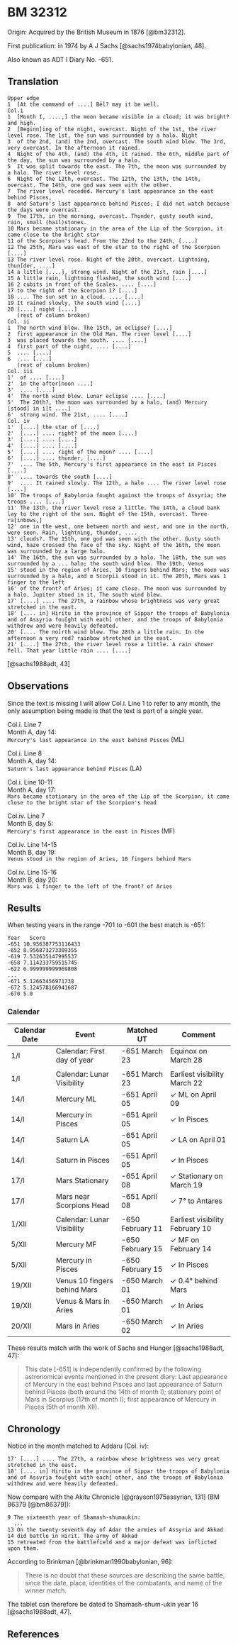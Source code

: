 # BM 32312 

Origin: Acquired by the British Museum in 1876 [@bm32312].

First publication: in 1974 by A J Sachs [@sachs1974babylonian, 48].

Also known as ADT I Diary No. -651.

## Translation
```
Upper edge
1  [At the command of ....] Bēl? may it be well.
Col.i
1  [Month I, ....,] the moon became visible in a cloud; it was bright? and high.
2  [Beginn]ing of the night, overcast. Night of the 1st, the river level rose. The 1st, the sun was surrounded by a halo. Night
3  of the 2nd, (and) the 2nd, overcast. The south wind blew. The 3rd, very overcast. In the afternoon it rained.
4  Night of the 4th, (and) the 4th, it rained. The 6th, middle part of the day, the sun was surrounded by a halo.
5  It was split towards the east. The 7th, the moon was surrounded by a halo. The river level rose.
6  Night of the 12th, overcast. The 12th, the 13th, the 14th, overcast. The 14th, one god was seen with the other.
7  The river level receded. Mercury's last appearance in the east behind Pisces,
8  and Saturn's last appearance behind Pisces; I did not watch because the days were overcast.
9  The 17th, in the morning, overcast. Thunder, gusty south wind, rain, small (hail)stones.
10 Mars became stationary in the area of the Lip of the Scorpion, it came close to the bright star
11 of the Scorpion's head. From the 22nd to the 24th, [....]
12 The 25th, Mars was east of the star to the right of the Scorpion [....]
13 The river level rose. Night of the 20th, overcast. Lightning, thun[der, ....]
14 a little [....], strong wind. Night of the 21st, rain [....]
15 A little rain, lightning flashed, the south wind [....]
16 2 cubits in front of the Scales. .... [....]
17 to the right of the Scorpion 1? [....]
18 .... The sun set in a cloud. .... [....]
19 It rained slowly, the south wind [....]
20 [....] night [....]
   (rest of column broken)
Col. ii
1  The north wind blew. The 15th, an eclipse? [....]
2  first appearance in the Old Man. The river level [....]
3  was placed towards the south. .... [....]
4  first part of the night, .... [....]
5  .... [....]
6  .... [....]
   (rest of column broken)
Col. iii
1'  of .... [....]
2'  in the after[noon ....]
3'  .... [....]
4'  The north wind blew. Lunar eclipse .... [....]
5'  The 20th?, the moon was surrounded by a halo, (and) Mercury [stood] in i[t ....]
6'  strong wind. The 21st, .... [....]
Col. iv
1'  [....] the star of [....]
2'  [....] .... right? of the moon [....]
3'  [....] .... [....]
4'  [....] .... [....]
5'  [....] .... right of the moon? .... [....]
6'  [....] .... thunder, [....]
7'  .... The 5th, Mercury's first appearance in the east in Pisces [....]
8'  .... towards the south [....]
9'  .... It rained slowly. The 12th, a halo .... The river level rose [....]
10' The troops of Babylonia fought against the troops of Assyria; the troops .... [....]
11' The 13th, the river level rose a little. The 14th, a cloud bank lay to the right of the sun. Night of the 15th, overcast. Three ra[inbows,]
12' one in the west, one between north and west, and one in the north, were seen. Rain, lightning, thunder, ....
13' clouds?. The 15th, one god was seen with the other. Gusty south wind, haze crossed the face of the sky. Night of the 16th, the moon was surrounded by a large halo.
14' The 16th, the sun was surrounded by a halo. The 18th, the sun was surrounded by a ... halo; the south wind blew. The 19th, Venus
15' stood in the region of Aries, 10 fingers behind Mars; the moon was surrounded by a halo, and α Scorpii stood in it. The 20th, Mars was 1 finger to the left
16' of the front? of Aries; it came close. The moon was surrounded by a halo, Jupiter stood in it. The south wind blew.
17' [....] .... The 27th, a rainbow whose brightness was very great stretched in the east.
18' [.... in] Hiritu in the province of Sippar the troops of Babylonia and of Assyria fou[ght with each] other, and the troops of Babylonia withdrew and were heavily defeated.
20' [.... The no]rth wind blew. The 28th a little rain. In the afternoon a very red? rainbow stretched in the east.
21' [....] The 27th, the river level rose a little. A rain shower fell. That year little rain .... [....]
```
[@sachs1988adt, 43]

## Observations

Since the text is missing I will allow Col.i. Line 1 to refer to any month, the only
assumption being made is that the text is part of a single year.

Col.i. Line 7\
Month A, day 14:\
`Mercury's last appearance in the east behind Pisces` (ML)

Col.i. Line 8\
Month A, day 14:\
`Saturn's last appearance behind Pisces` (LA)

Col.i. Line 10-11\
Month A, day 17:\
`Mars became stationary in the area of the Lip of the Scorpion, it came close to the bright star of the Scorpion's head`

Col.iv. Line 7\
Month B, day 5:\
`Mercury's first appearance in the east in Pisces` (MF)

Col.iv. Line 14-15\
Month B, day 19:\
`Venus stood in the region of Aries, 10 fingers behind Mars`

Col.iv. Line 15-16\
Month B, day 20:\
`Mars was 1 finger to the left of the front? of Aries`

## Results

When testing years in the range -701 to -601 the best match is -651:

```
Year   Score
-651 10.956387753116433
-652 8.956873273309355
-619 7.532635147995537
-658 7.114233759515745
-622 6.999999999969808
...
-671 5.12663456971738
-672 5.124578166941687
-670 5.0
```

### Calendar

| Calendar Date | Event                        | Matched UT       | Comment                             | 
|---------------|------------------------------|------------------|-------------------------------------|
| 1/I           | Calendar: First day of year  | -651 March 23    | Equinox on March 28                 |
|               |                              |                  |                                     |
| 1/I           | Calendar: Lunar Visibility   | -651 March 23    | Earliest visibility March 22        |
| 14/I          | Mercury ML                   | -651 April 05    | ✓ ML on April 09                    |
| 14/I          | Mercury in Pisces            | -651 April 05    | ✓ In Pisces                         |
| 14/I          | Saturn LA                    | -651 April 05    | ✓ LA on April 01                    |
| 14/I          | Saturn in Pisces             | -651 April 05    | ✓ In Pisces                         |
| 17/I          | Mars Stationary              | -651 April 08    | ✓ Stationary on March 19            |
| 17/I          | Mars near Scorpions Head     | -651 April 08    | ✓ 7° to Antares                     |
|               |                              |                  |                                     |
| 1/XII         | Calendar: Lunar Visibility   | -650 February 11 | Earliest visibility February 10     |
| 5/XII         | Mercury MF                   | -650 February 15 | ✓ MF on February 14                 |
| 5/XII         | Mercury in Pisces            | -650 February 15 | ✓ In Pisces                         |
| 19/XII        | Venus 10 fingers behind Mars | -650 March 01    | ✓ 0.4° behind Mars                  |
| 19/XII        | Venus & Mars in Aries        | -650 March 01    | ✓ In Aries                          |
| 20/XII        | Mars in Aries                | -650 March 02    | ✓ In Aries                          |

These results match with the work of Sachs and Hunger [@sachs1988adt, 47]:

> This date [-651] is independently confirmed by the
> following astronomical events mentioned in the present diary:
> Last appearance of Mercury
> in the east behind Pisces and last appearance of Saturn behind Pisces (both around
> the 14th of month I); stationary point of Mars in Scorpius (17th of month I); first
> appearance of Mercury in Pisces (5th of month XII).

## Chronology

Notice in the month matched to Addaru (Col. iv):
```
17' [....] .... The 27th, a rainbow whose brightness was very great stretched in the east.
18' [.... in] Hiritu in the province of Sippar the troops of Babylonia and of Assyria fou[ght with each] other, and the troops of Babylonia withdrew and were heavily defeated.
```

Now compare with the Akitu Chronicle [@grayson1975assyrian, 131] (BM 86379 [@bm86379]):
```
9 The sixteenth year of Shamash-shumaukin:
  ...
13 On the twenty-seventh day of Adar the armies of Assyria and Akkad
14 did battle in Hirit. The army of Akkad
15 retreated from the battlefield and a major defeat was inflicted upon them.
```

According to Brinkman [@brinkman1990babylonian, 96]:

> There is no doubt that these sources are describing the same battle, since the date,
> place, identities of the combatants, and name of the winner match.

The tablet can therefore be dated to Shamash-shum-ukin year 16 [@sachs1988adt, 47].

## References
